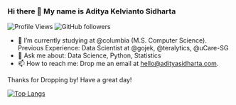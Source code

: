 ### Hi there 👋 My name is Aditya Kelvianto Sidharta
![Profile Views](https://gpvc.arturio.dev/adityasidharta) ![GitHub followers](https://img.shields.io/github/followers/AdityaSidharta?style=social) 


- 🔭 I’m currently studying at @columbia (M.S. Computer Science). Previous Experience: Data Scientist at @gojek, @teralytics, @uCare-SG
- 💬 Ask me about: Data Science, Python, Statistics
- 📫 How to reach me: Drop me an email at hello@adityasidharta.com. 

Thanks for Dropping by! Have a great day!

[![Top Langs](https://github-readme-stats.vercel.app/api/top-langs/?username=adityasidharta&hide=css,tcl,jupyter%20notebook)](https://github.com/anuraghazra/github-readme-stats)
